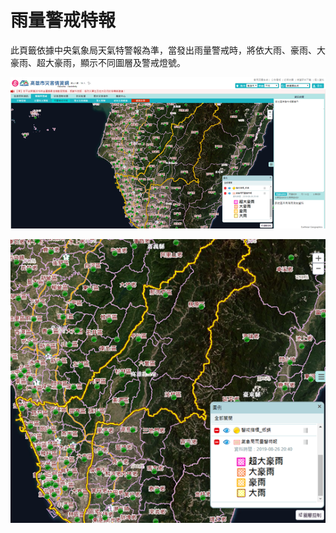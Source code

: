 # 雨量警戒特報

此頁籤依據中央氣象局天氣特警報為準，當發出雨量警戒時，將依大雨、豪雨、大豪雨、超大豪雨，顯示不同圖層及警戒燈號。

![1568259751505](../assets/1568259751505.png)

![1568259757697](../assets/1568259757697.png)